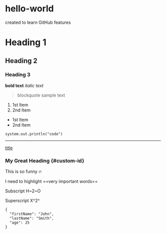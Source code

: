 # hello-world
created to learn GitHub features

# Heading 1
## Heading 2
### Heading 3

**bold text** 
*italic text*

>blockquote sample text

1. 1st Item
2. 2nd Item

- 1st Item
- 2nd Item

`system.out.println("code")`

---

[title](https://www.google.com)

### My Great Heading {#custom-id}

This is so funny 🔥

I need to highlight ==very important words==

Subscript H~2~O

Superscript X^2^

```
{
  "firstName": "John",
  "lastName": "Smith",
  "age": 25
}
```

